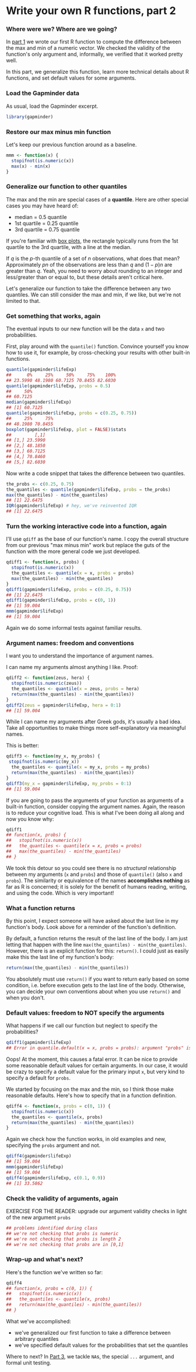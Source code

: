 # Write your own R functions, part 2



### Where were we? Where are we going?

In [part 1](block011_write-your-own-function-01.html) we wrote our first R function to compute the difference between the max and min of a numeric vector. We checked the validity of the function's only argument and, informally, we verified that it worked pretty well.

In this part, we generalize this function, learn more technical details about R functions, and set default values for some arguments.

### Load the Gapminder data

As usual, load the Gapminder excerpt.


```r
library(gapminder)
```

### Restore our max minus min function

Let's keep our previous function around as a baseline.


```r
mmm <- function(x) {
  stopifnot(is.numeric(x))
  max(x) - min(x)
}
```

### Generalize our function to other quantiles

The max and the min are special cases of a __quantile__. Here are other special cases you may have heard of:

  * median = 0.5 quantile
  * 1st quartile = 0.25 quantile
  * 3rd quartile = 0.75 quantile
  
If you're familiar with [box plots](http://en.wikipedia.org/wiki/Box_plot), the rectangle typically runs from the 1st quartile to the 3rd quartile, with a line at the median.

If $q$ is the $p$-th quantile of a set of $n$ observations, what does that mean? Approximately $pn$ of the observations are less than $q$ and $(1 - p)n$ are greater than $q$. Yeah, you need to worry about rounding to an integer and less/greater than or equal to, but these details aren't critical here.

Let's generalize our function to take the difference between any two quantiles. We can still consider the max and min, if we like, but we're not limited to that.

### Get something that works, again

The eventual inputs to our new function will be the data `x` and two probabilities.

First, play around with the `quantile()` function. Convince yourself you know how to use it, for example, by cross-checking your results with other built-in functions.


```r
quantile(gapminder$lifeExp)
##      0%     25%     50%     75%    100% 
## 23.5990 48.1980 60.7125 70.8455 82.6030
quantile(gapminder$lifeExp, probs = 0.5)
##     50% 
## 60.7125
median(gapminder$lifeExp)
## [1] 60.7125
quantile(gapminder$lifeExp, probs = c(0.25, 0.75))
##     25%     75% 
## 48.1980 70.8455
boxplot(gapminder$lifeExp, plot = FALSE)$stats
##         [,1]
## [1,] 23.5990
## [2,] 48.1850
## [3,] 60.7125
## [4,] 70.8460
## [5,] 82.6030
```

Now write a code snippet that takes the difference between two quantiles.


```r
the_probs <- c(0.25, 0.75)
the_quantiles <- quantile(gapminder$lifeExp, probs = the_probs)
max(the_quantiles) - min(the_quantiles)
## [1] 22.6475
IQR(gapminder$lifeExp) # hey, we've reinvented IQR
## [1] 22.6475
```

### Turn the working interactive code into a function, again

I'll use `qdiff` as the base of our function's name. I copy the overall structure from our previous "max minus min" work but replace the guts of the function with the more general code we just developed.


```r
qdiff1 <- function(x, probs) {
  stopifnot(is.numeric(x))
  the_quantiles <- quantile(x = x, probs = probs)
  max(the_quantiles) - min(the_quantiles)
}
qdiff1(gapminder$lifeExp, probs = c(0.25, 0.75))
## [1] 22.6475
qdiff1(gapminder$lifeExp, probs = c(0, 1))
## [1] 59.004
mmm(gapminder$lifeExp)
## [1] 59.004
```

Again we do some informal tests against familiar results.

### Argument names: freedom and conventions

I want you to understand the importance of argument names.

I can name my arguments almost anything I like. Proof:


```r
qdiff2 <- function(zeus, hera) {
  stopifnot(is.numeric(zeus))
  the_quantiles <- quantile(x = zeus, probs = hera)
  return(max(the_quantiles) - min(the_quantiles))
}
qdiff2(zeus = gapminder$lifeExp, hera = 0:1)
## [1] 59.004
```

While I can name my arguments after Greek gods, it's usually a bad idea. Take all opportunities to make things more self-explanatory via meaningful names.

This is better:


```r
qdiff3 <- function(my_x, my_probs) {
 stopifnot(is.numeric(my_x))
  the_quantiles <- quantile(x = my_x, probs = my_probs)
  return(max(the_quantiles) - min(the_quantiles))
}
qdiff3(my_x = gapminder$lifeExp, my_probs = 0:1)
## [1] 59.004
```

If you are going to pass the arguments of your function as arguments of a built-in function, consider copying the argument names. Again, the reason is to reduce your cognitive load. This is what I've been doing all along and now you know why:


```r
qdiff1
## function(x, probs) {
##   stopifnot(is.numeric(x))
##   the_quantiles <- quantile(x = x, probs = probs)
##   max(the_quantiles) - min(the_quantiles)
## }
```

We took this detour so you could see there is no *structural* relationship between my arguments (`x` and `probs`) and those of `quantile()` (also `x` and `probs`). The similarity or equivalence of the names __accomplishes nothing__ as far as R is concerned; it is solely for the benefit of humans reading, writing, and using the code. Which is very important!

### What a function returns

By this point, I expect someone will have asked about the last line in my function's body. Look above for a reminder of the function's definition.

By default, a function returns the result of the last line of the body. I am just letting that happen with the line `max(the_quantiles) - min(the_quantiles)`. However, there is an explicit function for this: `return()`. I could just as easily make this the last line of my function's body:


```r
return(max(the_quantiles) - min(the_quantiles))
```

You absolutely must use `return()` if you want to return early based on some condition, i.e. before execution gets to the last line of the body. Otherwise, you can decide your own conventions about when you use `return()` and when you don't.

### Default values: freedom to NOT specify the arguments

What happens if we call our function but neglect to specify the probabilities?


```r
qdiff1(gapminder$lifeExp)
## Error in quantile.default(x = x, probs = probs): argument "probs" is missing, with no default
```

Oops! At the moment, this causes a fatal error. It can be nice to provide some reasonable default values for certain arguments. In our case, it would be crazy to specify a default value for the primary input `x`, but very kind to specify a default for `probs`.

We started by focusing on the max and the min, so I think those make reasonable defaults. Here's how to specify that in a function definition.


```r
qdiff4 <- function(x, probs = c(0, 1)) {
  stopifnot(is.numeric(x))
  the_quantiles <- quantile(x, probs)
  return(max(the_quantiles) - min(the_quantiles))
}
```

Again we check how the function works, in old examples and new, specifying the `probs` argument and not.


```r
qdiff4(gapminder$lifeExp)
## [1] 59.004
mmm(gapminder$lifeExp)
## [1] 59.004
qdiff4(gapminder$lifeExp, c(0.1, 0.9))
## [1] 33.5862
```

### Check the validity of arguments, again

EXERCISE FOR THE READER: upgrade our argument validity checks in light of the new argument `probs`


```r
## problems identified during class
## we're not checking that probs is numeric
## we're not checking that probs is length 2
## we're not checking that probs are in [0,1]
```

### Wrap-up and what's next?

Here's the function we've written so far:


```r
qdiff4
## function(x, probs = c(0, 1)) {
##   stopifnot(is.numeric(x))
##   the_quantiles <- quantile(x, probs)
##   return(max(the_quantiles) - min(the_quantiles))
## }
```

What we've accomplished:

  * we've generalized our first function to take a difference between arbitrary quantiles
  * we've specified default values for the probabilities that set the quantiles
  
Where to next? In [Part 3](block011_write-your-own-function-03.html), we tackle `NA`s, the special `...` argument, and formal unit testing.
